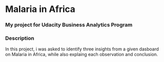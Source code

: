 # Malaria in Africa
### My project for Udacity Business Analytics Program


### Description


In this project, i was asked to identify three insights from a given dasboard on Malaria in Africa, while also explaing each observation and conclusion.

